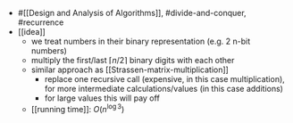 - #[[Design and Analysis of Algorithms]], #divide-and-conquer, #recurrence
- [[idea]]
	- we treat numbers in their binary representation (e.g. 2 n-bit numbers)
	- multiply the first/last $\lceil n/2 \rceil$ binary digits with each other
	- similar approach as [[Strassen-matrix-multiplication]]
		- replace one recursive call (expensive, in this case multiplication), for more intermediate calculations/values (in this case additions)
		- for large values this will pay off
	- [[running time]]: $O(n^{\log 3})$